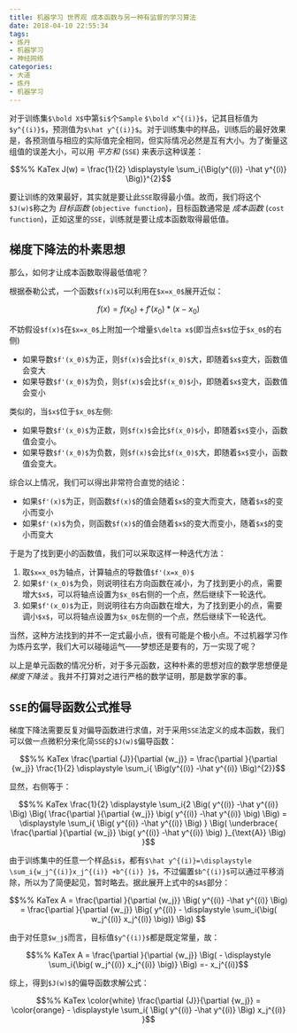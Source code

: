 ```yaml
---
title: 机器学习 世界观 成本函数与另一种有监督的学习算法
date: 2018-04-10 22:55:34
tags:
- 炼丹
- 机器学习
- 神经网络
categories:
- 大道
- 炼丹
- 机器学习
---
```


对于训练集`$\bold X$`中第`$i$`个`Sample` `$\bold x^{(i)}$`，记其目标值为`$y^{(i)}$`，预测值为`$\hat y^{(i)}$`。对于训练集中的样品，训练后的最好效果是，各预测值与相应的实际值完全相同，但实际情况必然是互有大小。为了衡量这组值的误差大小，可以用 *平方和* (`SSE`) 来表示这种误差：
```math
%% KaTex
J(w) = \frac{1}{2} \displaystyle \sum_i{\Big(y^{(i)} -\hat y^{(i)} \Big)}^{2}
```
要让训练的效果最好，其实就是要让此`SSE`取得最小值。故而，我们将这个`$J(w)$`称之为 *目标函数* (`objective function`)，目标函数通常是 *成本函数* (`cost function`)，正如这里的`SSE`，训练就是要让成本函数取得最低值。

## 梯度下降法的朴素思想

那么，如何才让成本函数取得最低值呢？

根据泰勒公式，一个函数`$f(x)$`可以利用在`$x=x_0$`展开近似：
```math
%% KaTex
f(x) = f(x_0)+f'(x_0)*(x-x_0)
```
不妨假设`$f(x)$`在`$x=x_0$`上附加一个增量`$\delta x$`(即当点`$x$`位于`$x_0$`的右侧) <!--more-->
* 如果导数`$f'(x_0)$`为正，则`$f(x)$`会比`$f(x_0)$`大，即随着`$x$`变大，函数值会变大
* 如果导数`$f'(x_0)$`为负，则`$f(x)$`会比`$f(x_0)$`小，即随着`$x$`变大，函数值会变小

类似的，当`$x$`位于`$x_0$`左侧:
* 如果导数`$f'(x_0)$`为正数，则`$f(x)$`会比`$f(x_0)$`小，即随着`$x$`变小，函数值会变小。
* 如果导数`$f'(x_0)$`为负数，则`$f(x)$`会比`$f(x_0)$`大，即随着`$x$`变小，函数值会变大。

综合以上情况，我们可以得出非常符合直觉的结论：
* 如果`$f'(x)$`为正，则函数`$f(x)$`的值会随着`$x$`的变大而变大，随着`$x$`的变小而变小
* 如果`$f'(x)$`为负，则函数`$f(x)$`的值会随着`$x$`的变大而变小，随着`$x$`的变小而变大

于是为了找到更小的函数值，我们可以采取这样一种迭代方法：

1. 取`$x=x_0$`为轴点，计算轴点的导数值`$f'(x=x_0)$`
2. 如果`$f'(x_0)$`为负，则说明往右方向函数在减小，为了找到更小的点，需要增大`$x$`，可以将轴点设置为`$x_0$`右侧的一个点，然后继续下一轮迭代。
3. 如果`$f'(x_0)$`为正，则说明往右方向函数在增大，为了找到更小的点，需要调小`$x$`，可以将轴点设置为`$x_0$`左侧的一个点，然后继续下一轮迭代。

当然，这种方法找到的并不一定式最小点，很有可能是个极小点。不过机器学习作为炼丹玄学，我们大可以碰碰运气——梦想还是要有的，万一实现了呢？

以上是单元函数的情况分析，对于多元函数，这种朴素的思想对应的数学思想便是 *梯度下降法* 。我并不打算对之进行严格的数学证明，那是数学家的事。

## `SSE`的偏导函数公式推导

梯度下降法需要反复对偏导函数进行求值，对于采用`SSE`法定义的成本函数，我们可以做一点微积分来化简`SSE`的`$J(w)$`偏导函数：
```math
%% KaTex
\frac{\partial {J}}{\partial {w_j}} = \frac{\partial }{\partial {w_j}} \frac{1}{2} \displaystyle \sum_i{ \Big(y^{(i)} -\hat y^{(i)} \Big)^{2}}
```
显然，右侧等于：
```math
%% KaTex
\frac{1}{2} \displaystyle \sum_i{2 \Big( y^{(i)} -\hat y^{(i)} \Big)  \Big( \frac{\partial }{\partial {w_j}} \big( y^{(i)} -\hat y^{(i)} \big)  \Big)  = \displaystyle \sum_i{ \Big( y^{(i)} -\hat y^{(i)} \Big) } \Big( \underbrace{ \frac{\partial }{\partial {w_j}} \big( y^{(i)} -\hat y^{(i)} \big) }_{\text{A}} \Big) }
```
由于训练集中的任意一个样品`$i$`，都有`$\hat y^{(i)}=\displaystyle \sum_i{w_j^{(i)}x_j^{(i)} +b^{(i)} }$`，不过偏置`$b^{(i)}$`可以通过平移消除，所以为了简便起见，暂时略去。据此展开上式中的`$A$`部分：
```math
%% KaTex
A = \frac{\partial }{\partial {w_j}} \Big( y^{(i)} -\hat y^{(i)} \Big) =  \frac{\partial }{\partial {w_j}} \Big( y^{(i)} - \displaystyle \sum_i{\big( w_j^{(i)} x_j^{(i)} \big)}  \Big) 
```
由于对任意`$w_j$`而言，目标值`$y^{(i)}$`都是既定常量，故：
```math
%% KaTex
A =  \frac{\partial }{\partial {w_j}} \Big(  - \displaystyle \sum_i{\big( w_j^{(i)} x_j^{(i)} \big)}  \Big) =- x_j^{(i)}
```
综上，得到`$J(w)$`的偏导函数求解公式：
```math
%% KaTex
\color{white} \frac{\partial {J}}{\partial {w_j}} = \color{orange} - \displaystyle \sum_i{ \Big( y^{(i)} -\hat y^{(i)} \Big)  x_j^{(i)} }
```